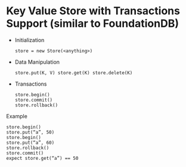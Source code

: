 # Key Value Store with Transactions Support (similar to FoundationDB)

* Initialization
  ```
  store = new Store(<anything>)
  ```
* Data Manipulation
  ```
  store.put(K, V) store.get(K) store.delete(K)
  ```
* Transactions
  ```
  store.begin()
  store.commit()
  store.rollback()
  ```

Example
```
store.begin()
store.put(“a”, 50)
store.begin()
store.put(“a”, 60)
store.rollback()
store.commit()
expect store.get(“a”) == 50
```
